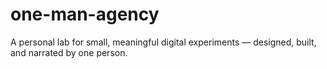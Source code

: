 # one-man-agency
A personal lab for small, meaningful digital experiments — designed, built, and narrated by one person.
